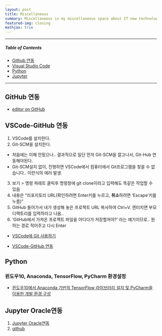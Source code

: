 ```yaml
---
layout: post
title: Miscellaneous
summary: Miscellaneous is my miscellaneous space about IT new technology. 
featured-img: closing
mathjax: true
---
```

---
##### Table of Contents  
* [Github 연동](#gihtub) 
* [Visual Studio Code](#vsc) 
* [Python](#python)  
* [Jupyter](#jupyter)  

---
<a name="github"/>

## GitHub 연동
* [editor on GitHub](https://github.com/shpimit/space/edit/master/README.md) 

<a name="vsc"/>

## VSCode-GitHub 연동
1. VSCode를 설치한다.
2. Git-SCM을 설치한다.
* 처음에는 이해 안됬으나.. 결과적으로  일단 먼저 Git-SCM을 깔고나서, Git-Hub 연동해야된다.
* Git-SCM설치 없이,  진행하면 VSCode에서 컴퓨터에서 Git프로그램을 찾을 수 없습니다.. 이런식의 에러 발생.
3. 보기 > 명령 파레트 클릭후 명령창에 git clone이라고 입력해도 똑같은 작업할 수 있음
4. 내용은 “리포지토리 URL(확인하려면 Enter키를 누르고, **취소**하려면 ‘Escape’키를 누름)”
5. GitHub 들어가서 내가 생성해 놓은 프로젝트 URL 복사하여 Ctrl+V.
엔터치면 부모디렉토리를 입력하라고 나옴..
6. ‘GitHub에서 가져온 프로젝트 파일을 어디다가 저장할꺼야?’ 라는 얘기이므로.. 원하는 경로 적어주고 다시 Enter

* [VSCode에 Git 사용하기](http://ccambo.gitlab.io/2017/07/09/VSCODE-VSCode%EC%97%90-Git-%EC%82%AC%EC%9A%A9%ED%95%98%EA%B8%B0/)

* [VSCode-GitHub 연동](http://www.ruokit.com/index.php/2017/10/28/vscode-github/)

<a name="python"/>

## Python
### 윈도우10, Anaconda, TensorFlow, PyCharm 환경설정
* [윈도우10에서 Anaconda 기반의 TensorFlow 라이브러리 설치 및 PyCharm을 이용한 개발 환경 구성](http://agiantmind.tistory.com/176)

<a name="jupyter"/>

## Jupyter Oracle연동
1. [Jupyter Oracle연동](https://db-blog.web.cern.ch/blog/luca-canali/2016-06-ipythonjupyter-notebooks-oracle)
2. [github](https://github.com/LucaCanali/Miscellaneous/blob/master/Oracle_Jupyter/Oracle_IPython_cx_Oracle_pandas.ipynb)